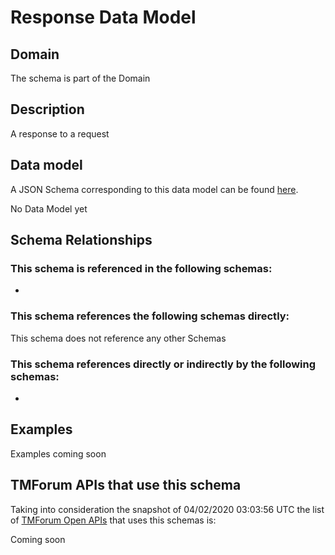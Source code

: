 # Response Data Model

## Domain

The  schema is part of the  Domain

## Description

A response to a request

## Data model

A JSON Schema corresponding to this data model can be found
[here](https://github.com/tmforum-rand/schemas/blob/candidates/Common/Response.schema.json).

No Data Model yet

## Schema Relationships

### This schema is referenced in the following schemas:

-

### This schema references the following schemas directly:

This schema does not reference any other Schemas

### This schema references directly or indirectly by the following schemas:

-



## Examples

Examples coming soon

## TMForum APIs that use this schema

Taking into consideration the snapshot of 04/02/2020 03:03:56 UTC the list of [TMForum Open APIs](https://www.tmforum.org/open-apis/) that uses this schemas is:

Coming soon